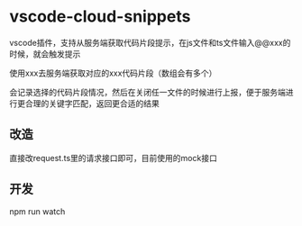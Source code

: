 # vscode-cloud-snippets
vscode插件，支持从服务端获取代码片段提示，在js文件和ts文件输入@@xxx的时候，就会触发提示

使用xxx去服务端获取对应的xxx代码片段（数组会有多个）

会记录选择的代码片段情况，然后在关闭任一文件的时候进行上报，便于服务端进行更合理的关键字匹配，返回更合适的结果

## 改造
直接改request.ts里的请求接口即可，目前使用的mock接口

## 开发
npm run watch
